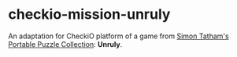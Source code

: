 ﻿checkio-mission-unruly
======================

An adaptation for CheckiO platform of a game from
<a href="https://www.chiark.greenend.org.uk/~sgtatham/puzzles/">
Simon Tatham's Portable Puzzle Collection</a>: **Unruly**.
